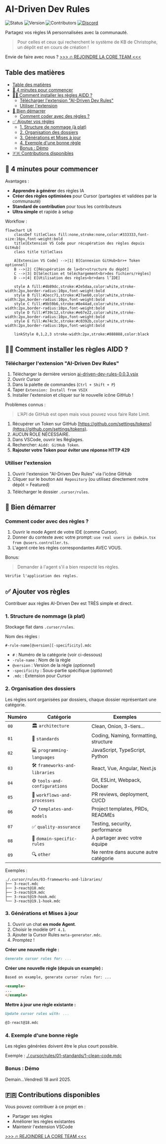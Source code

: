 # AI-Driven Dev Rules

![Status](https://img.shields.io/badge/status-active-brightgreen)
![Version](https://img.shields.io/badge/version-0.0.3-blue)
![Contributors](https://img.shields.io/badge/contributors-welcome-orange)
[![Discord](https://img.shields.io/discord/1173363373115723796?color=7289da&label=discord&logo=discord&logoColor=white)](https://discord.gg/invite/ai-driven-dev)

Partagez vos règles IA personnalisées avec la communauté.

>
> Pour celles et ceux qui recherchent le système de KB de Christophe, un dépôt est en cours de création !
>

Envie de faire avec nous ?
[>>> 🔥 REJOINDRE LA CORE TEAM <<<](./CONTRIBUTING.md)

## Table des matières

- [Table des matières](#table-des-matières)
- [🧠 4 minutes pour commencer](#-4-minutes-pour-commencer)
- [👨‍💻 Comment installer les règles AIDD ?](#-comment-installer-les-règles-aidd-)
  - [Télécharger l'extension "AI-Driven Dev Rules"](#télécharger-lextension-ai-driven-dev-rules)
  - [Utiliser l'extension](#utiliser-lextension)
- [🚀 Bien démarrer](#-bien-démarrer)
  - [Comment coder avec des règles ?](#comment-coder-avec-des-règles-)
- [✅ Ajouter vos règles](#-ajouter-vos-règles)
  - [1. Structure de nommage (à plat)](#1-structure-de-nommage-à-plat)
  - [2. Organisation des dossiers](#2-organisation-des-dossiers)
  - [3. Générations et Mises à jour](#3-générations-et-mises-à-jour)
  - [4. Exemple d'une bonne règle](#4-exemple-dune-bonne-règle)
  - [Bonus : Démo](#bonus--démo)
- [🇫🇷 Contributions disponibles](#-contributions-disponibles)

## 🧠 4 minutes pour commencer

Avantages :

- **Apprendre à générer** des règles IA
- **Créer des règles optimisées** pour Cursor (partagées et validées par la communauté)
- **Standard de contribution** pour tous les contributeurs
- **Ultra simple** et rapide à setup

Workflow :

```mermaid
flowchart LR
    classDef titleClass fill:none,stroke:none,color:#333333,font-size:16px,font-weight:bold
    title[Extension VS Code pour récupération des règles depuis GitHub]
    class title titleClass
    
    A[Extension VS Code] -->|1| B[Connexion GitHub<br>+ Token optionnel]
    B -->|2| C[Récupération de la<br>structure du dépôt]
    C -->|3| D[Sélection et téléchargement<br>des fichiers/règles]
    D -->|4| E[Utilisation des règles<br>dans l’IDE]
    
    style A fill:#4b89dc,stroke:#2e5daa,color:white,stroke-width:2px,border-radius:10px,font-weight:bold
    style B fill:#2ecc71,stroke:#27ae60,color:white,stroke-width:2px,border-radius:10px,font-weight:bold
    style C fill:#9b59b6,stroke:#8e44ad,color:white,stroke-width:2px,border-radius:10px,font-weight:bold
    style D fill:#f39c12,stroke:#e67e22,color:white,stroke-width:2px,border-radius:10px,font-weight:bold
    style E fill:#e74c3c,stroke:#c0392b,color:white,stroke-width:2px,border-radius:10px,font-weight:bold
    
    linkStyle 0,1,2,3 stroke-width:2px,stroke:#888888,color:black
```

## 👨‍💻 Comment installer les règles AIDD ?

### Télécharger l'extension "AI-Driven Dev Rules"

1. Télécharger la dernière version [ai-driven-dev-rules-0.0.3.vsix](https://github.com/ai-driven-dev/rules/blob/main/vscode/ai-driven-dev-rules/ai-driven-dev-rules-0.0.3.vsix)
2. Ouvrir Cursor
3. Dans la palette de commandes (`Ctrl + Shift + P`)
4. Taper `Extension: Install from VSIX`
5. Installer l'extension et cliquer sur le nouvelle icône GitHub !

Problèmes connus :

> L'API de GitHub est open mais vous pouvez vous faire Rate Limit.

1. Récupérer un Token sur GitHub [https://github.com/settings/tokens](https://github.com/settings/tokens).
2. AUCUN ROLE NÉCESSAIRE.
3. Dans VSCode, ouvrir les Réglages.
4. Rechercher: `Aidd: GitHub Token`.
5. **Rajouter votre Token pour éviter une réponse HTTP 429**

### Utiliser l'extension

1. Ouvrir l'extension "AI-Driven Dev Rules" via l'icône GitHub
2. Cliquer sur le bouton `Add Repository` (ou utilisez directement notre dépôt ⭐ Featured)
3. Télécharger le dossier `.cursor/rules`.

## 🚀 Bien démarrer

### Comment coder avec des règles ?

1. Ouvrir le mode Agent de votre IDE (comme Cursor).
2. Donner du contexte avec votre prompt: `use real users in @admin.tsx from @users.controller.ts`.
3. L'agent crée les règles correspondantes AVEC VOUS.

Bonus:

> Demander à l'agent s'il a bien respecté les règles.

```markdown
Vérifie l'application des règles.
```

## ✅ Ajouter vos règles

Contribuer aux règles AI-Driven Dev est TRÈS simple et direct.

### 1. Structure de nommage (à plat)

Stockage flat dans `.cursor/rules`.

Nom des règles :

```text
#-rule-name[@version][-specificity].mdc
```

- `#` : Numéro de la catégorie (voir ci-dessous)
- `-rule-name` : Nom de la règle
- `@version` : Version de la règle (*optionnel*)
- `-specificity` : Sous-partie spécifique (*optionnel*)
- `.mdc` : Extension pour Cursor

### 2. Organisation des dossiers

Les règles sont organisées par dossiers, chaque dossier représentant une catégorie.

| Numéro | Catégorie | Exemples |
| ------ | --------- | -------- |
| `00` | 🏛️ `architecture` | Clean, Onion, 3-tiers... |
| `01` | 📏 `standards` | Coding, Naming, formatting, structure |
| `02` | 💻 `programming-languages` | JavaScript, TypeScript, Python |
| `03` | 🛠️ `frameworks-and-libraries` | React, Vue, Angular, Next.js |
| `04` | ⚙️ `tools-and-configurations` | Git, ESLint, Webpack, Docker |
| `05` | 🔄 `workflows-and-processes` | PR reviews, deployment, CI/CD |
| `06` | 📋 `templates-and-models` | Project templates, PRDs, READMEs |
| `07` | ✅ `quality-assurance` | Testing, security, performance |
| `08` | 🎯 `domain-specific-rules` | À partager avec votre équipe |
| `09` | 🔍 `other` | Ne rentre dans aucune autre catégorie |

Exemples :

```text
./.cursor/rules/03-frameworks-and-libraries/
├── 3-react.mdc
├── 3-react@18.mdc
├── 3-react@19.mdc
├── 3-react@19-hook.mdc
└── 3-react@19.1-hook.mdc
```

### 3. Générations et Mises à jour

1. Ouvrir un chat **en mode Agent**.
2. Choisir le modèle `GPT 4.1`.
3. Ajouter la Cursor Rules `meta-generator.mdc`.
4. Promptez !

**Créer une nouvelle règle :**

```markdown
Generate cursor rules for: ...
```

**Créer une nouvelle règle (depuis un example) :**

```markdown
Based on example, generate cursor rules for: ...

<example>
...
</example>
```

**Mettre à jour une règle existante :**

```markdown
Update cursor rules with: ...

@3-react@18.mdc
```

### 4. Exemple d'une bonne règle

Les règles générées doivent être le plus court possible.

Exemple : [./.cursor/rules/01-standards/1-clean-code.mdc](./.cursor/rules/01-standards/1-clean-code.mdc)

### Bonus : Démo

Demain...Vendredi 18 avril 2025.

## 🇫🇷 Contributions disponibles

Vous pouvez contribuer à ce projet en :

- Partager ses règles
- Améliorer les règles existantes
- Maintenir l'extension VSCode

[>>> 🔥 REJOINDRE LA CORE TEAM <<<](./CONTRIBUTING.md)